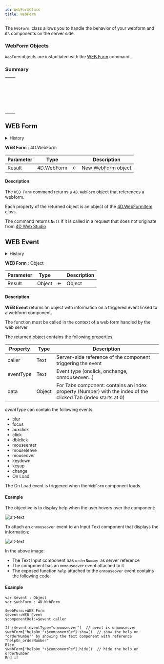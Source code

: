 ```yaml
---
id: WebFormClass
title: WebForm
---
```


The `WebForm `class allows you to handle the behavior of your webform and its components on the server side.

### WebForm Objects

`WebForm` objects are instantiated with the [WEB Form](#web-form) command.

### Summary 
||
|---|
|[<!-- INCLUDE #WEB Form -->](#new)<p>&nbsp;&nbsp;&nbsp;&nbsp;<!-- INCLUDE #_command_.WEB Form.Summary.Summary --> |
|[<!-- INCLUDE #WEB Event -->](#new)<p>&nbsp;&nbsp;&nbsp;&nbsp;<!-- INCLUDE #_command_.WEB Event.Summary --> |

## WEB Form

<details><summary>History</summary>
|Version|Changes|
|---|---|
|v19 R3|Added|
</details>

<!-- REF #_command_.WEB Form.Syntax -->
**WEB Form** : 4D.WebForm<!-- END REF -->

<!-- REF #_command_.WEB Form.Params -->
|Parameter|Type||Description|
|---------|--- |:---:|------|
|Result|4D.WebForm|<-|New [WebForm](#web-form-object) object
<!-- END REF -->

#### Description
The `WEB Form` command <!-- REF #_command_.WEB Form.Summary --> returns a `4D.WebForm` object that references a webform.<!-- END REF -->

Each property of the returned object is an object of the [4D.WebFormItem](WebFormItemClass.md) class.

The command returns `Null` if it is called in a request that does not originate from [4D Web Studio](../web-studio/web-studio.md)

## WEB Event

<details><summary>History</summary>
|Version|Changes|
|---|---|
|v19 R3|Added|
</details>

<!-- REF #_command_.WEB Event.Syntax -->
**WEB Form** : Object<!-- END REF -->

<!-- REF #_command_.WEB Event.Params -->
|Parameter|Type||Description|
|---------|--- |:---:|------|
|Result|Object|<-| Object
<!-- END REF -->

#### Description

**WEB Event** <!-- REF #4D.WebForm.WEB Event.Summary --> returns an object with information on a triggered event linked to a webform component.<!-- END REF --> 

The function must be called in the context of a web form handled by the web server

The returned object contains the following properties:

| Property | Type | Description |
|----|----|----|
| caller | Text | Server-side reference of the component triggering the event |
| eventType | Text | Event type (onclick, onchange, onmouseover...) |
| data	| Object	| For Tabs component: contains an index property (Number) with the index of the clicked Tab (index starts at 0) |

*eventType* can contain the following events: 

* blur
* focus
* auxclick
* click
* dblclick
* mouseenter
* mouseleave
* mouseover
* keydown
* keyup
* change
* On Load

The On Load event is triggered when the `WebForm` component loads.

#### Example

The objective is to display help when the user hovers over the component:

![alt-text](assets/en/web-studio/web-event-2.png)

To attach an `onmouseover` event to an Input Text component that displays the information:

![alt-text](assets/en/web-studio/web-event-1.png)

In the above image: 

* The Text Input component has `orderNumber` as server reference
* The component has an `onmouseover` event attached to it
* The exposed function `help` attached to the `onmouseover` event contains the following code: 

#### Example 

```4d
var $event : Object
var $webForm : 4D.WebForm

$webForm:=WEB Form
$event:=WEB Event
$componentRef:=$event.caller

If ($event.eventType="onmouseover")  // event is onmouseover 
$webForm["helpOn_"+$componentRef].show()  // show the help on "orderNumber" by showing the text component with reference "helpOn_orderNumber" 
Else 
$webForm["helpOn_"+$componentRef].hide()  // hide the help on orderNumber
End if 
```


